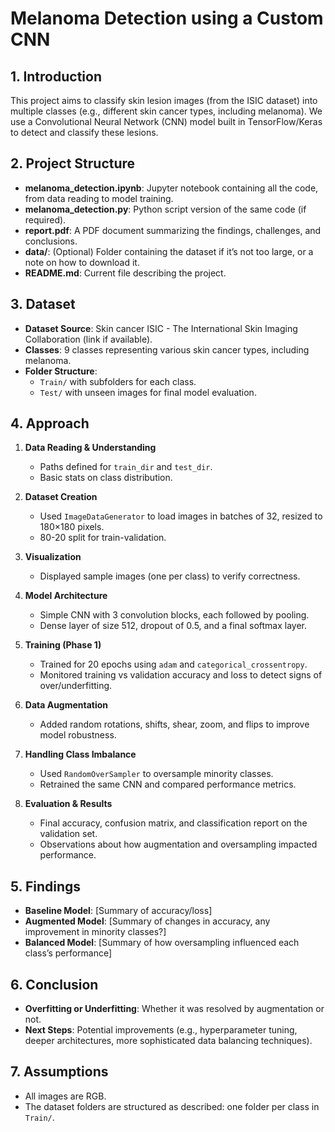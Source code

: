 # Melanoma Detection using a Custom CNN

## 1. Introduction
This project aims to classify skin lesion images (from the ISIC dataset) into multiple classes (e.g., different skin cancer types, including melanoma). We use a Convolutional Neural Network (CNN) model built in TensorFlow/Keras to detect and classify these lesions.

## 2. Project Structure
- **melanoma_detection.ipynb**: Jupyter notebook containing all the code, from data reading to model training.
- **melanoma_detection.py**: Python script version of the same code (if required).
- **report.pdf**: A PDF document summarizing the findings, challenges, and conclusions.
- **data/**: (Optional) Folder containing the dataset if it’s not too large, or a note on how to download it.
- **README.md**: Current file describing the project.

## 3. Dataset
- **Dataset Source**: Skin cancer ISIC - The International Skin Imaging Collaboration (link if available).
- **Classes**: 9 classes representing various skin cancer types, including melanoma.
- **Folder Structure**:
  - `Train/` with subfolders for each class.
  - `Test/` with unseen images for final model evaluation.

## 4. Approach
1. **Data Reading & Understanding**  
   - Paths defined for `train_dir` and `test_dir`.  
   - Basic stats on class distribution.

2. **Dataset Creation**  
   - Used `ImageDataGenerator` to load images in batches of 32, resized to 180×180 pixels.  
   - 80-20 split for train-validation.

3. **Visualization**  
   - Displayed sample images (one per class) to verify correctness.

4. **Model Architecture**  
   - Simple CNN with 3 convolution blocks, each followed by pooling.  
   - Dense layer of size 512, dropout of 0.5, and a final softmax layer.

5. **Training (Phase 1)**  
   - Trained for 20 epochs using `adam` and `categorical_crossentropy`.  
   - Monitored training vs validation accuracy and loss to detect signs of over/underfitting.

6. **Data Augmentation**  
   - Added random rotations, shifts, shear, zoom, and flips to improve model robustness.

7. **Handling Class Imbalance**  
   - Used `RandomOverSampler` to oversample minority classes.  
   - Retrained the same CNN and compared performance metrics.

8. **Evaluation & Results**  
   - Final accuracy, confusion matrix, and classification report on the validation set.  
   - Observations about how augmentation and oversampling impacted performance.

## 5. Findings
- **Baseline Model**: [Summary of accuracy/loss]
- **Augmented Model**: [Summary of changes in accuracy, any improvement in minority classes?]
- **Balanced Model**: [Summary of how oversampling influenced each class’s performance]

## 6. Conclusion
- **Overfitting or Underfitting**: Whether it was resolved by augmentation or not.  
- **Next Steps**: Potential improvements (e.g., hyperparameter tuning, deeper architectures, more sophisticated data balancing techniques).

## 7. Assumptions
- All images are RGB.  
- The dataset folders are structured as described: one folder per class in `Train/`.
